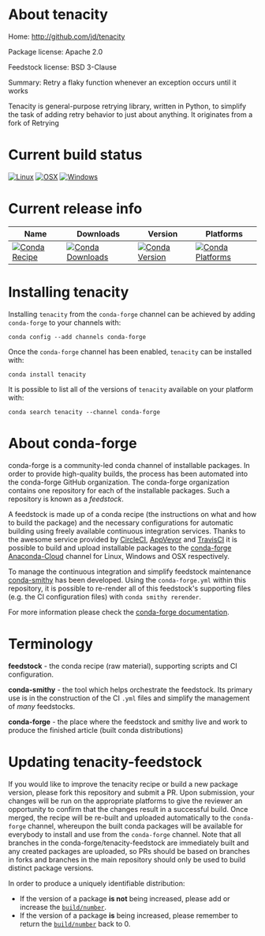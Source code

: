 About tenacity
==============

Home: http://github.com/jd/tenacity

Package license: Apache 2.0

Feedstock license: BSD 3-Clause

Summary: Retry a flaky function whenever an exception occurs until it works

Tenacity is general-purpose retrying library, written in Python, to simplify the task of
adding retry behavior to just about anything. It originates from a fork of Retrying


Current build status
====================

[![Linux](https://img.shields.io/circleci/project/github/conda-forge/tenacity-feedstock/master.svg?label=Linux)](https://circleci.com/gh/conda-forge/tenacity-feedstock)
[![OSX](https://img.shields.io/travis/conda-forge/tenacity-feedstock/master.svg?label=macOS)](https://travis-ci.org/conda-forge/tenacity-feedstock)
[![Windows](https://img.shields.io/appveyor/ci/conda-forge/tenacity-feedstock/master.svg?label=Windows)](https://ci.appveyor.com/project/conda-forge/tenacity-feedstock/branch/master)

Current release info
====================

| Name | Downloads | Version | Platforms |
| --- | --- | --- | --- |
| [![Conda Recipe](https://img.shields.io/badge/recipe-tenacity-green.svg)](https://anaconda.org/conda-forge/tenacity) | [![Conda Downloads](https://img.shields.io/conda/dn/conda-forge/tenacity.svg)](https://anaconda.org/conda-forge/tenacity) | [![Conda Version](https://img.shields.io/conda/vn/conda-forge/tenacity.svg)](https://anaconda.org/conda-forge/tenacity) | [![Conda Platforms](https://img.shields.io/conda/pn/conda-forge/tenacity.svg)](https://anaconda.org/conda-forge/tenacity) |

Installing tenacity
===================

Installing `tenacity` from the `conda-forge` channel can be achieved by adding `conda-forge` to your channels with:

```
conda config --add channels conda-forge
```

Once the `conda-forge` channel has been enabled, `tenacity` can be installed with:

```
conda install tenacity
```

It is possible to list all of the versions of `tenacity` available on your platform with:

```
conda search tenacity --channel conda-forge
```


About conda-forge
=================

conda-forge is a community-led conda channel of installable packages.
In order to provide high-quality builds, the process has been automated into the
conda-forge GitHub organization. The conda-forge organization contains one repository
for each of the installable packages. Such a repository is known as a *feedstock*.

A feedstock is made up of a conda recipe (the instructions on what and how to build
the package) and the necessary configurations for automatic building using freely
available continuous integration services. Thanks to the awesome service provided by
[CircleCI](https://circleci.com/), [AppVeyor](https://www.appveyor.com/)
and [TravisCI](https://travis-ci.org/) it is possible to build and upload installable
packages to the [conda-forge](https://anaconda.org/conda-forge)
[Anaconda-Cloud](https://anaconda.org/) channel for Linux, Windows and OSX respectively.

To manage the continuous integration and simplify feedstock maintenance
[conda-smithy](https://github.com/conda-forge/conda-smithy) has been developed.
Using the ``conda-forge.yml`` within this repository, it is possible to re-render all of
this feedstock's supporting files (e.g. the CI configuration files) with ``conda smithy rerender``.

For more information please check the [conda-forge documentation](https://conda-forge.org/docs/).

Terminology
===========

**feedstock** - the conda recipe (raw material), supporting scripts and CI configuration.

**conda-smithy** - the tool which helps orchestrate the feedstock.
                   Its primary use is in the construction of the CI ``.yml`` files
                   and simplify the management of *many* feedstocks.

**conda-forge** - the place where the feedstock and smithy live and work to
                  produce the finished article (built conda distributions)


Updating tenacity-feedstock
===========================

If you would like to improve the tenacity recipe or build a new
package version, please fork this repository and submit a PR. Upon submission,
your changes will be run on the appropriate platforms to give the reviewer an
opportunity to confirm that the changes result in a successful build. Once
merged, the recipe will be re-built and uploaded automatically to the
`conda-forge` channel, whereupon the built conda packages will be available for
everybody to install and use from the `conda-forge` channel.
Note that all branches in the conda-forge/tenacity-feedstock are
immediately built and any created packages are uploaded, so PRs should be based
on branches in forks and branches in the main repository should only be used to
build distinct package versions.

In order to produce a uniquely identifiable distribution:
 * If the version of a package **is not** being increased, please add or increase
   the [``build/number``](https://conda.io/docs/user-guide/tasks/build-packages/define-metadata.html#build-number-and-string).
 * If the version of a package **is** being increased, please remember to return
   the [``build/number``](https://conda.io/docs/user-guide/tasks/build-packages/define-metadata.html#build-number-and-string)
   back to 0.
